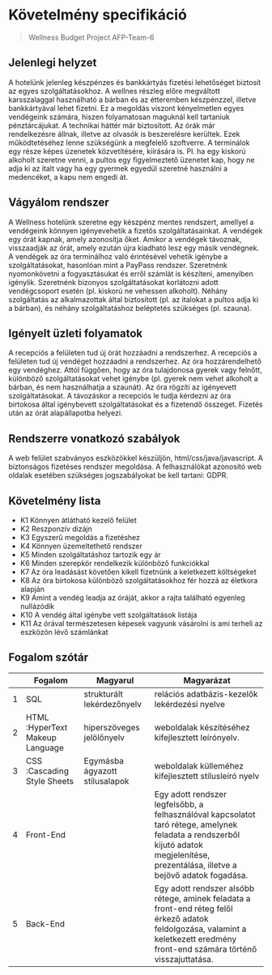 ﻿# Követelmény specifikáció
>Wellness Budget Project
>AFP-Team-6

## Jelenlegi helyzet

A hotelünk jelenleg készpénzes és bankkártyás fizetési lehetőséget biztosít az egyes szolgáltatásokhoz.
A wellnes részleg előre megváltott karsszalaggal használható a bárban és az étteremben készpénzzel,
illetve bankkártyával lehet fizetni.
Ez a megoldás viszont kényelmetlen egyes vendégeink számára, hiszen folyamatosan maguknál kell tartaniuk pénztárcájukat.
A technikai háttér már biztosított.
Az órák már rendelkezésre állnak, illetve az olvasók is beszerelésre kerültek.
Ezek működtetéséhez lenne szükségünk a megfelelő szoftverre.
A terminálok egy része képes üzenetek közvetítésére, kiírására is.
Pl. ha egy kiskorú alkoholt szeretne venni, a pultos egy figyelmeztető üzenetet kap,
hogy ne adja ki az italt vagy ha egy gyermek egyedül szeretné használni a medencéket, a kapu
nem engedi át.

## Vágyálom rendszer

A Wellness hotelünk szeretne egy készpénz mentes rendszert, amellyel a vendégeink könnyen 
igényevehetik a fizetős szolgáltatásainkat. A vendégek egy órát kapnak, amely azonosítja őket.
Amikor a vendégek távoznak, visszaadják az órát, amely ezután újra kiadható lesz egy másik vendégnek.
A vendégek az óra terminálhoz való érintésével vehetik igénybe a szolgáltatásokat, hasonlóan mint a PayPass rendszer.
Szeretnénk nyomonkövetni a fogyasztásukat és erről számlát is készíteni, amenyiben igénylik.
Szeretnénk bizonyos szolgáltatásokat korlátozni adott vendégcsoport esetén (pl. kiskorú ne vehessen alkoholt).
Néhány szolgáltatás az alkalmazottak által biztosított (pl. az italokat a pultos adja ki a bárban), és néhány szolgáltatáshoz
beléptetés szükséges (pl. szauna).

## Igényelt üzleti folyamatok 

A recepciós a felületen tud új órát hozzáadni a rendszerhez.
A recepciós a felületen tud új vendéget hozzáadni a rendszerhez.
Az óra hozzárendelhető egy vendéghez.
Attól függően, hogy az óra tulajdonosa gyerek vagy felnőtt, különböző szolgáltatásokat vehet igénybe
(pl. gyerek nem vehet alkoholt a bárban, és nem használhatja a szaunát).
Az óra rögzíti az igényevett szolgáltatásokat.
A távozáskor a recepciós le tudja kérdezni az óra birtokosa által igénybevett szolgáltatásokat és a fizetendő összeget.
Fizetés után az órát alapállapotba helyezi.

## Rendszerre vonatkozó szabályok

A web felület szabványos eszközökkel készüljön, html/css/java/javascript.
A biztonságos fizetéses rendszer megoldása.
A felhasználókat azonosító web oldalak esetében szükséges jogszabályokat be kell tartani: GDPR.

## Követelmény lista 

- K1 Könnyen átlátható kezelő felület
- K2 Reszponzív dizájn
- K3 Egyszerű megoldás a fizetéshez
- K4 Könnyen üzemeltethető rendszer
- K5 Minden szolgáltatáshoz tartozik egy ár
- K6 Minden szerepkör rendelkezik különböző funkciókkal
- K7 Az óra leadásást követően kikell fizetnünk a keletkezett költségeket
- K8 Az óra birtokosa különböző szolgáltatásokhoz fér hozzá az életkora alapján
- K9 Amint a vendég leadja az óráját, akkor a rajta található egyenleg nullázódik
- K10 A vendég által igénybe vett szolgáltatások listája
- K11 Az órával természetesen képesek vagyunk vásárolni is ami terheli az eszközön lévő számlánkat

## Fogalom szótár
|                |Fogalom                  |Magyarul          | Magyarázat|
|----------------|-------------------------|-----------------|---------|
|        1       |SQL          |strukturált lekérdezőnyelv  |relációs adatbázis-kezelők lekérdezési nyelve    |
|        2       |HTML :HyperText Makeup Language|hiperszöveges jelölőnyelv  |weboldalak készítéséhez kifejlesztett leírónyelv.		|
|        3       |CSS :Cascading Style Sheets             |Egymásba ágyazott stílusalapok |weboldalak külleméhez kifejlesztett stílusleíró nyelv    |
|        4       |Front-End          | |Egy adott rendszer legfelsőbb, a felhasználóval kapcsolatot taró rétege, amelynek feladata a rendszerből kijutó adatok megjelenítése, prezentálása, illetve a bejövő adatok fogadása.    |
|        5       |Back-End            |    |Egy adott rendszer alsóbb rétege, aminek feladata a front-end réteg felől érkező adatok feldolgozása, valamint a keletkezett eredmény front-end számára történő visszajuttatása.		|
